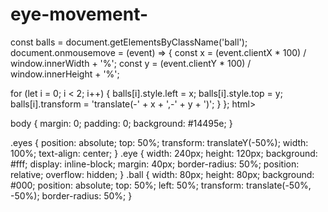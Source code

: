 # eye-movement-
const balls = document.getElementsByClassName('ball');
document.onmousemove = (event) => {
  const x = (event.clientX * 100) / window.innerWidth + '%';
  const y = (event.clientY * 100) / window.innerHeight + '%';

  for (let i = 0; i < 2; i++) {
    balls[i].style.left = x;
    balls[i].style.top = y;
    balls[i].transform = 'translate(-' + x + ',-' + y + ')';
  }
};
html>
    <head>
        <link rel="stylesheet" type="text/css" href="./styles.css">
    </head>
    <body>
        <div class="eyes">
            <div class="eye">
                <div class="ball"></div>
            </div>
            <div class="eye">
                <div class="ball"></div>
            </div>
        </div>
        <script src="./eyes.js"></script>
    </body>
</html>
body {
  margin: 0;
  padding: 0;
  background: #14495e;
}

.eyes {
  position: absolute;
  top: 50%;
  transform: translateY(-50%);
  width: 100%;
  text-align: center;
}
.eye {
  width: 240px;
  height: 120px;
  background: #fff;
  display: inline-block;
  margin: 40px;
  border-radius: 50%;
  position: relative;
  overflow: hidden;
}
.ball {
  width: 80px;
  height: 80px;
  background: #000;
  position: absolute;
  top: 50%;
  left: 50%;
  transform: translate(-50%, -50%);
  border-radius: 50%;
}
